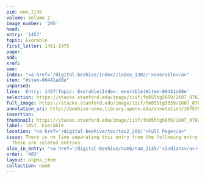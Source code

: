 ```yaml
---
pid: num_2136
volume: Volume 2
image_number: '295'
head:
entry: '1457'
topic: Exorable
first_letter: 1451-1475
page:
add:
xref:
see:
index: "<a href='/digital-beehive/index2/index_1302/'>exorable</a>"
item: "#item-00441a88e"
unparsed:
line: 'Entry: 1457|Topic: Exorable|Index: exorable|#item-00441a88e'
selection: https://stacks.stanford.edu/image/iiif/fm855tg5659/1607_0762/398,1579,2773,198/full/0/default.jpg
full_image: https://stacks.stanford.edu/image/iiif/fm855tg5659/1607_0762/full/full/0/default.jpg
annotation_uri: http://beehive-anno.library.upenn.edu/annotation/1675789473885
insertion:
thumbnail: https://stacks.stanford.edu/image/iiif/fm855tg5659/1607_0762/398,1579,600,180/250,/0/default.jpg
label: 1457. Exorable
location: "<a href='/digital-beehive/toc/toc2_285/'>Full Page</a>"
issue: There is no line separating this entry from the following entry, 1457 [Inexorableness].
  These are related entries.
also_in_entry: "<a href='/digital-beehive/num6/num_2135/'>Indians</a>|<a href='/digital-beehive/num6/num_2137/'>Inexorableness</a>"
order: '403'
layout: alpha_item
collection: num6
---
```

